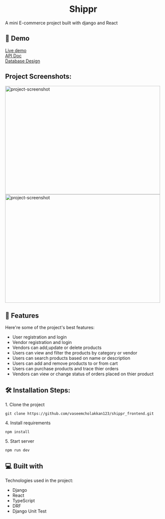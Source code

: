 <h1 align="center" id="title">Shippr</h1>

<p id="description">A mini E-commerce project built with django and React</p>

<h2>🚀 Demo</h2>

[Live demo](https://shippr-vaseem.vercel.app/) <br>
[API Doc](https://documenter.getpostman.com/view/25947467/2s9Y5eNfJh) <br>
[Database Design](https://drawsql.app/teams/vaseem-1/diagrams/shippr-db)

<h2>Project Screenshots:</h2>

<img src="https://i.ibb.co/KjS1cXh/shippr1.png" alt="project-screenshot" width="500" height="350/">   <img src="https://i.ibb.co/BT5tpm9/shippr3.png" alt="project-screenshot" width="500" height="350/">

  
  
<h2>🧐 Features</h2>

Here're some of the project's best features:

*   User registration and login
*   Vendor registration and login
*   Vendors can add,update or delete products
*   Users can view and filter the products by category or vendor
*   Users can search products based on name or description
*   Users can add and remove products to or from cart
*   Users can purchase products and trace thier orders
*   Vendors can view or change status of orders placed on thier product


<h2>🛠️ Installation Steps:</h2>

<p>1. Clone the project</p>

```
git clone https://github.com/vaseemcholakkan123/shippr_frontend.git
```

<p>4. Install requirements</p>

```
npm install
```

<p>5. Start server</p>

```
npm run dev
```

  
  
<h2>💻 Built with</h2>

Technologies used in the project:

*   Django
*   React
*   TypeScript
*   DRF
*   Django Unit Test
